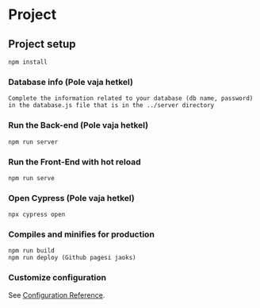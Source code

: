# Project

## Project setup
```
npm install
```

### Database info (Pole vaja hetkel)
```
Complete the information related to your database (db name, password) in the database.js file that is in the ../server directory
```

### Run the Back-end (Pole vaja hetkel)
```
npm run server
```

### Run the Front-End with hot reload
```
npm run serve
```

### Open Cypress (Pole vaja hetkel)
```
npx cypress open
```

### Compiles and minifies for production
```
npm run build
npm run deploy (Github pagesi jaoks)
```

### Customize configuration
See [Configuration Reference](https://cli.vuejs.org/config/).
